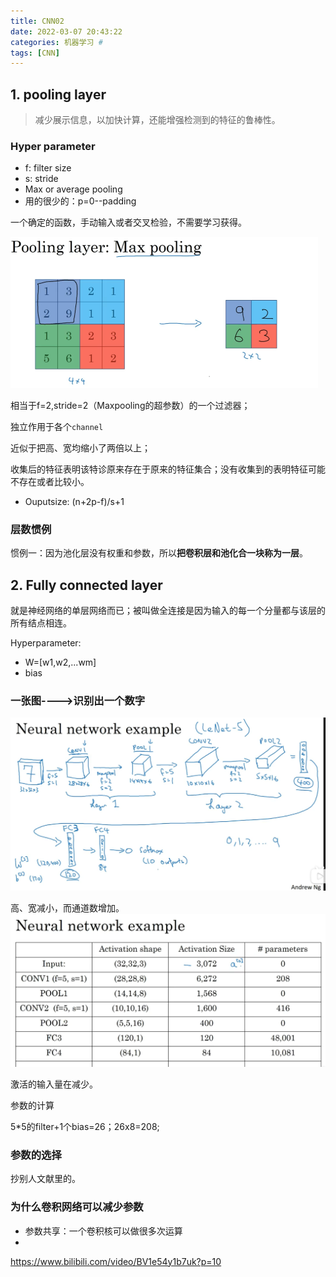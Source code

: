 ```yaml
---
title: CNN02
date: 2022-03-07 20:43:22
categories: 机器学习 #
tags: [CNN]
---
```

## 1. pooling layer

>减少展示信息，以加快计算，还能增强检测到的特征的鲁棒性。

### Hyper parameter

- f: filter size
- s: stride
- Max or average pooling
- 用的很少的：p=0--padding

一个确定的函数，手动输入或者交叉检验，不需要学习获得。

<img src="CNN02/image-20220304145228545.png" alt="image-20220304145228545" style="zoom:50%;" />

相当于f=2,stride=2（Maxpooling的超参数）的一个过滤器；

独立作用于各个`channel`

近似于把高、宽均缩小了两倍以上；

收集后的特征表明该特诊原来存在于原来的特征集合；没有收集到的表明特征可能不存在或者比较小。

- Ouputsize: (n+2p-f)/s+1

### 层数惯例

惯例一：因为池化层没有权重和参数，所以**把卷积层和池化合一块称为一层**。

## 2. Fully connected layer

就是神经网络的单层网络而已；被叫做全连接是因为输入的每一个分量都与该层的所有结点相连。

Hyperparameter:

- W=[w1,w2,...wm]
- bias

### 一张图---->识别出一个数字

![image-20220304160534107](CNN02/image-20220304160534107.png)

高、宽减小，而通道数增加。
![image-20220304161730310](CNN02/image-20220304161730310.png)

激活的输入量在减少。

参数的计算

5*5的filter+1个bias=26；26x8=208;

### 参数的选择

抄别人文献里的。



### 为什么卷积网络可以减少参数

- 参数共享：一个卷积核可以做很多次运算
- 











https://www.bilibili.com/video/BV1e54y1b7uk?p=10